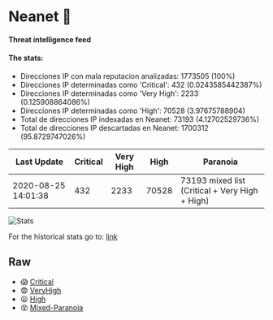 # Neanet :hocho:
#### Threat intelligence feed
#### The stats:

- Direcciones IP con mala reputacion analizadas: 1773505 (100%)
- Direcciones IP determinadas como 'Critical':  432 (0.0243585442387%)
- Direcciones IP determinadas como 'Very High':  2233 (0.125908864086%)
- Direcciones IP determinadas como 'High':  70528 (3.97675788904)
- Total de direcciones IP indexadas en Neanet:  73193 (4.12702529736%)
- Total de direcciones IP descartadas en Neanet:  1700312 (95.8729747026%)

| Last Update | Critical | Very High | High | Paranoia |
| --- | --- | --- | --- | --- |
| 2020-08-25 14:01:38 | 432 | 2233 | 70528 | 73193 mixed list (Critical + Very High + High)|

![Stats](https://docs.google.com/spreadsheets/d/e/2PACX-1vSnaNMIXVabIpDJjufMlzH7poXnshF3mgd8Is1g9ytUEzVsP5my4Trn8f-xkoLLQ38xpL3HtmUexLo6/pubchart?oid=501124687&format=image)

For the historical stats go to: [link](/stats.csv)
## Raw
- :scream: [Critical](https://raw.githubusercontent.com/JavaGarcia/Neanet/master/blacklists/neanet_critical.txt)
- :fearful: [VeryHigh](https://raw.githubusercontent.com/JavaGarcia/Neanet/master/blacklists/neanet_veryHigh.txtt)
- :frowning: [High](https://raw.githubusercontent.com/JavaGarcia/Neanet/master/blacklists/neanet_high.txt)
- :dizzy_face: [Mixed-Paranoia](https://raw.githubusercontent.com/JavaGarcia/Neanet/master/blacklists/neanet_all.txt)

























































































































































































































































































































































































































































